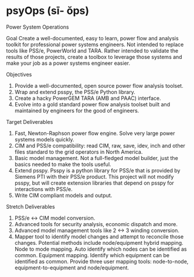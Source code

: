 # psyOps (sī- ŏps) 
Power System Operations

Goal
Create a well-documented, easy to learn, power flow and analysis toolkit for professional power systems engineers.  Not intended to replace tools like PSS/e, PowerWorld and TARA.  Rather intended to validate the results of those projects, create a toolbox to leverage those systems and make your job as a power systems engineer easier.

Objectives
1. Provide a well-documented, open source power flow analysis toolset.
2. Wrap and extend psspy, the PSS/e Python library.
3. Create a hacky PowerGEM TARA (AMB and PAAC) interface.
4. Evolve into a gold standard power flow analysis toolset built and maintained by engineers for the good of engineers.

Target Deliverables
1. Fast, Newton-Raphson power flow engine.  Solve very large power systems models quickly.
2. CIM and PSS/e compatibility: read CIM, raw, save, idev, inch and other files standard to the grid operators in North America.
3. Basic model management.  Not a full-fledged model builder, just the basics needed to make the tools useful.
4. Extend psspy.  Psspy is a python library for PSS/e that is provided by Siemens PTI with their PSS/e product.  This project will not modify psspy, but will create extension libraries that depend on psspy for interactions with PSS/e.  
5. Write CIM compliant models and output.

Stretch Deliverables
1. PSS/e <-> CIM model conversion.
2. Advanced tools for security analysis, economic dispatch and more.
3. Advanced model management tools like 2 <-> 3 winding conversion.
4. Mapper tool to identify model changes and attempt to reconcile those changes.  Potential methods include node/equipment hybrid mapping.  Node to mode mapping.  Auto identify which nodes can be identified as common.  Equipment mapping.  Identify which equipment can be identified as common.  Provide three user mapping tools: node-to-node, equipment-to-equipment and node/equipment.
